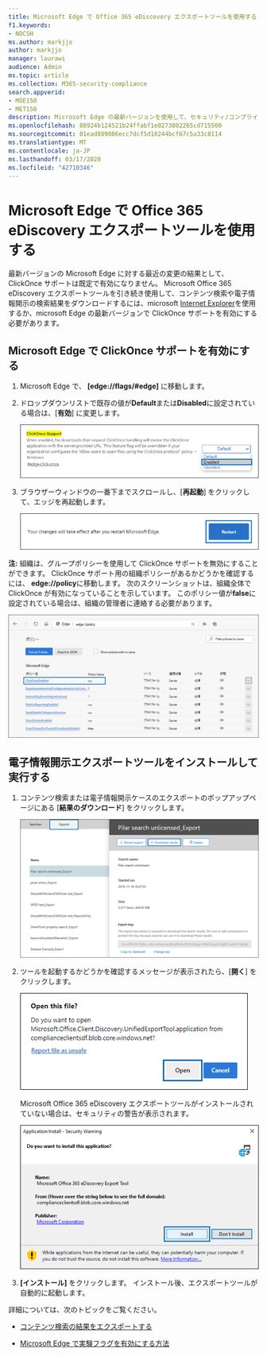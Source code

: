 ```yaml
---
title: Microsoft Edge で Office 365 eDiscovery エクスポートツールを使用する
f1.keywords:
- NOCSH
ms.author: markjjo
author: markjjo
manager: laurawi
audience: Admin
ms.topic: article
ms.collection: M365-security-compliance
search.appverid:
- MOE150
- MET150
description: Microsoft Edge の最新バージョンを使用して、セキュリティ/コンプライアンスセンターでコンテンツ検索と電子情報開示から検索結果をダウンロードするには、ClickOnce サポートを有効にする必要があります。
ms.openlocfilehash: 80924b124521b24ffabf1e0273802265cd715500
ms.sourcegitcommit: 01ead889086ecc7dcf5d10244bcf67c5a33c8114
ms.translationtype: MT
ms.contentlocale: ja-JP
ms.lasthandoff: 03/17/2020
ms.locfileid: "42710346"
---
```

# <a name="use-the-office-365-ediscovery-export-tool-in-microsoft-edge"></a>Microsoft Edge で Office 365 eDiscovery エクスポートツールを使用する

最新バージョンの Microsoft Edge に対する最近の変更の結果として、ClickOnce サポートは既定で有効になりません。 Microsoft Office 365 eDiscovery エクスポートツールを引き続き使用して、コンテンツ検索や電子情報開示の検索結果をダウンロードするには、microsoft [Internet Explorer](https://support.microsoft.com/help/17621/internet-explorer-downloads)を使用するか、microsoft Edge の最新バージョンで ClickOnce サポートを有効にする必要があります。

## <a name="enable-clickonce-support-in-microsoft-edge"></a>Microsoft Edge で ClickOnce サポートを有効にする

1. Microsoft Edge で、 **[edge://flags/#edge]** に移動します。

2. ドロップダウンリストで既存の値が**Default**または**Disabled**に設定されている場合は、[**有効**] に変更します。

   ![](../media/ClickOnceimage1.png)

3. ブラウザーウィンドウの一番下までスクロールし、[**再起動**] をクリックして、エッジを再起動します。

   ![](../media/ClickOnceimage2.png)

**注:** 組織は、グループポリシーを使用して ClickOnce サポートを無効にすることができます。 ClickOnce サポート用の組織ポリシーがあるかどうかを確認するには、 **edge://policy**に移動します。 次のスクリーンショットは、組織全体で ClickOnce が有効になっていることを示しています。 このポリシー値が**false**に設定されている場合は、組織の管理者に連絡する必要があります。

![](../media/ClickOnceimage3.png)

## <a name="install-and-run-the-ediscovery-export-tool"></a>電子情報開示エクスポートツールをインストールして実行する

1. コンテンツ検索または電子情報開示ケースのエクスポートのポップアップページにある [**結果のダウンロード**] をクリックします。

   ![検索結果をダウンロードするには、ポップアップページの [結果のダウンロード] をクリックします。](../media/ClickOnceExport1.png)

2. ツールを起動するかどうかを確認するメッセージが表示されたら、[**開く**] をクリックします。

   ![[開く] をクリックして電子情報開示エクスポートツールを起動します。](../media/ClickOnceimage4.png)

   Microsoft Office 365 eDiscovery エクスポートツールがインストールされていない場合は、セキュリティの警告が表示されます。 

   ![[インストール] をクリックして電子情報開示エクスポートツールをインストールします。](../media/ClickOnceimage5.png)

3. **[インストール]** をクリックします。 インストール後、エクスポートツールが自動的に起動します。

詳細については、次のトピックをご覧ください。

- [コンテンツ検索の結果をエクスポートする](export-search-results.md)

- [Microsoft Edge で実験フラグを有効にする方法](https://microsoftedgesupport.microsoft.com/hc/articles/360034075294-How-to-enable-experiment-flags-in-Microsoft-Edge-Insider-channels)
